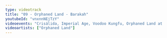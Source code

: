 ```yaml
---
type: videotrack
title: "09 - Orphaned Land - Barakah"
youtubeId: "vnxnnNEjTzY"
videoevents: "Crisálida, Imperial Age, Voodoo Kungfu, Orphaned Land at Baroeg"
videoartists: ["Orphaned Land"]
---
```


